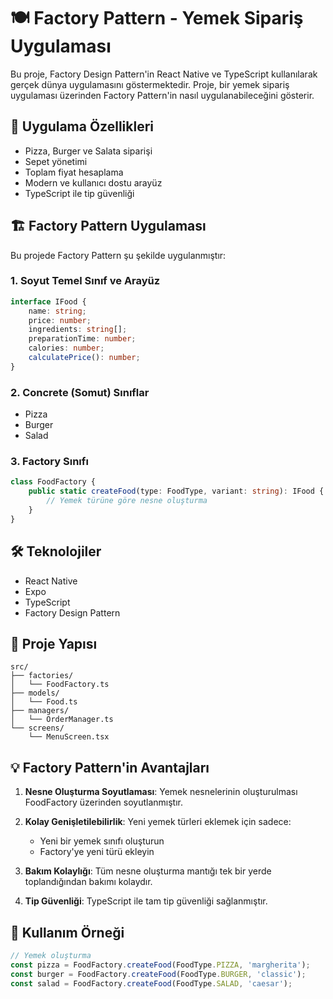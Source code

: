 # 🍽️ Factory Pattern - Yemek Sipariş Uygulaması

Bu proje, Factory Design Pattern'in React Native ve TypeScript kullanılarak gerçek dünya uygulamasını göstermektedir. Proje, bir yemek sipariş uygulaması üzerinden Factory Pattern'in nasıl uygulanabileceğini gösterir.

## 📱 Uygulama Özellikleri

- Pizza, Burger ve Salata siparişi
- Sepet yönetimi
- Toplam fiyat hesaplama
- Modern ve kullanıcı dostu arayüz
- TypeScript ile tip güvenliği

## 🏗️ Factory Pattern Uygulaması

Bu projede Factory Pattern şu şekilde uygulanmıştır:

### 1. Soyut Temel Sınıf ve Arayüz
```typescript
interface IFood {
    name: string;
    price: number;
    ingredients: string[];
    preparationTime: number;
    calories: number;
    calculatePrice(): number;
}
```

### 2. Concrete (Somut) Sınıflar
- Pizza
- Burger
- Salad

### 3. Factory Sınıfı
```typescript
class FoodFactory {
    public static createFood(type: FoodType, variant: string): IFood {
        // Yemek türüne göre nesne oluşturma
    }
}
```

## 🛠️ Teknolojiler

- React Native
- Expo
- TypeScript
- Factory Design Pattern

## 📂 Proje Yapısı

```
src/
├── factories/
│   └── FoodFactory.ts
├── models/
│   └── Food.ts
├── managers/
│   └── OrderManager.ts
└── screens/
    └── MenuScreen.tsx
```

## 💡 Factory Pattern'in Avantajları

1. **Nesne Oluşturma Soyutlaması**: Yemek nesnelerinin oluşturulması FoodFactory üzerinden soyutlanmıştır.

2. **Kolay Genişletilebilirlik**: Yeni yemek türleri eklemek için sadece:
   - Yeni bir yemek sınıfı oluşturun
   - Factory'ye yeni türü ekleyin

3. **Bakım Kolaylığı**: Tüm nesne oluşturma mantığı tek bir yerde toplandığından bakımı kolaydır.

4. **Tip Güvenliği**: TypeScript ile tam tip güvenliği sağlanmıştır.

## 📝 Kullanım Örneği

```typescript
// Yemek oluşturma
const pizza = FoodFactory.createFood(FoodType.PIZZA, 'margherita');
const burger = FoodFactory.createFood(FoodType.BURGER, 'classic');
const salad = FoodFactory.createFood(FoodType.SALAD, 'caesar');
```


